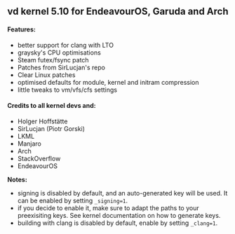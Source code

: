 ## vd kernel 5.10 for EndeavourOS, Garuda and Arch
#### Features:
- better support for clang with LTO
- graysky's CPU optimisations
- Steam futex/fsync patch
- Patches from SirLucjan's repo
- Clear Linux patches
- optimised defaults for module, kernel and initram compression
- little tweaks to vm/vfs/cfs settings

#### Credits to all kernel devs and:
- Holger Hoffstätte
- SirLucjan (Piotr Gorski)
- LKML
- Manjaro
- Arch
- StackOverflow
- EndeavourOS

**Notes:**
- signing is disabled by default, and an auto-generated key will be used. It can be enabled by setting `_signing=1`. 
- if you decide to enable it, make sure to adapt the paths to your preexisiting keys. See kernel documentation on how to generate keys.
- building with clang is disabled by default, enable by setting `_clang=1`.

